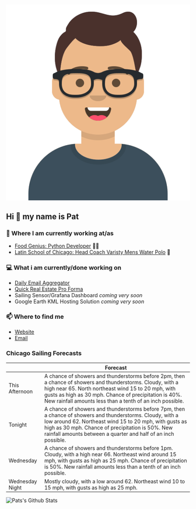 [![Social banner for p-j-falconer](https://raw.githubusercontent.com/P-J-FALCONER/P-J-FALCONER/master/assets/avataaars.svg)](https://patfalconer.com/)
## Hi :wave: my name is Pat

### 💼 Where I am currently working at/as
- [Food Genius: Python Developer](https://getfoodgenius.com/) 🍔🐍
- [Latin School of Chicago: Head Coach Varisty Mens Water Polo](https://www.latinschool.org/) 🤽


### 💻 What i am currently/done working on
 - [Daily Email Aggregator](https://github.com/P-J-FALCONER/dott_daily_mail)
 - [Quick Real Estate Pro Forma](https://github.com/P-J-FALCONER/henry)
 - Sailing Sensor/Grafana Dashboard *coming very soon*
 - Google Earth KML Hosting Solution *coming very soon*

### 📫 Where to find me
 - [Website](https://patfalconer.com/)
 - [Email](mailto:patrick.j.falconer@gmail.com)


### Chicago Sailing Forecasts
|   | Forecast  |
|---|---|
| This Afternoon | A chance of showers and thunderstorms before 2pm, then a chance of showers and thunderstorms. Cloudy, with a high near 65. North northeast wind 15 to 20 mph, with gusts as high as 30 mph. Chance of precipitation is 40%. New rainfall amounts less than a tenth of an inch possible. |
| Tonight | A chance of showers and thunderstorms before 7pm, then a chance of showers and thunderstorms. Cloudy, with a low around 62. Northeast wind 15 to 20 mph, with gusts as high as 30 mph. Chance of precipitation is 50%. New rainfall amounts between a quarter and half of an inch possible. |
| Wednesday | A chance of showers and thunderstorms before 1pm. Cloudy, with a high near 66. Northeast wind around 15 mph, with gusts as high as 25 mph. Chance of precipitation is 50%. New rainfall amounts less than a tenth of an inch possible. |
| Wednesday Night | Mostly cloudy, with a low around 62. Northeast wind 10 to 15 mph, with gusts as high as 25 mph. |

![Pats's Github Stats](https://github-readme-stats.vercel.app/api?username=p-j-falconer&show_icons=true&theme=radical)
